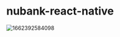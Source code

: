 ﻿# nubank-react-native
![1662392584098](https://user-images.githubusercontent.com/81275678/188484138-185790a9-58b9-42cb-8c70-250635c700e3.jpg)
